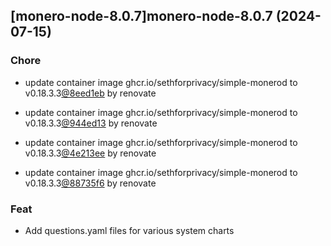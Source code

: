 

## [monero-node-8.0.7]monero-node-8.0.7 (2024-07-15)

### Chore



- update container image ghcr.io/sethforprivacy/simple-monerod to v0.18.3.3[@8eed1eb](https://github.com/8eed1eb) by renovate

- update container image ghcr.io/sethforprivacy/simple-monerod to v0.18.3.3[@944ed13](https://github.com/944ed13) by renovate

- update container image ghcr.io/sethforprivacy/simple-monerod to v0.18.3.3[@4e213ee](https://github.com/4e213ee) by renovate

- update container image ghcr.io/sethforprivacy/simple-monerod to v0.18.3.3[@88735f6](https://github.com/88735f6) by renovate

### Feat



- Add questions.yaml files for various system charts